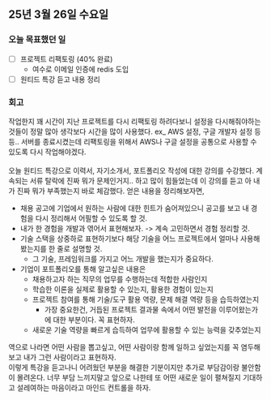## 25년 3월 26일 수요일

### 오늘 목표했던 일
- [ ] 프로젝트 리팩토링 (40% 완료)
    - 여수로 이메일 인증에 redis 도입 
- [ ] 원티드 특강 듣고 내용 정리

### 회고 
작업한지 꽤 시간이 지난 프로젝트를 다시 리팩토링 하려다보니 설정을 다시해줘야하는 것들이 정말 많아 생각보다 시간을 많이 사용했다. ex_ AWS 설정, 구글 개발자 설정 등등.. 
서버를 종료시켰는데 리팩토링을 위해서 AWS나 구글 설정을 공통으로 사용할 수 있도록 다시 작업해야겠다. 
</br>
</br>
오늘 원티드 특강으로 이력서, 자기소개서, 포트폴리오 작성에 대한 강의를 수강했다. 계속되는 서류 탈락에 진짜 뭐가 문제인거지.. 하고 많이 힘들었는데 이 강의를 듣고 아 내가 진짜 뭐가 부족했는지 바로 체감했다.
얻은 내용을 정리해보자면,
</br>
- 채용 공고에 기업에서 원하는 사람에 대한 힌트가 숨어져있으니 공고를 보고 내 경험을 다시 정리해서 어필할 수 있도록 할 것. 
- 내가 한 경험을 개발과 엮어서 표현해보자. -> 계속 고민하면서 경험 정리할 것. 
- 기술 스택을 상중하로 표현하기보다 해당 기술을 어느 프로젝트에서 얼마나 사용해봤는지를 한 줄로 설명할 것. 
  - 그 기술, 프레임워크를 가지고 어느 개발을 했는지가 중요하다. 
- 기업이 포트폴리오를 통해 알고싶은 내용은 
  - 채용하고자 하는 직무의 업무를 수행하는데 적합한 사람인지 
  - 학습한 이론을 실제로 활용할 수 있는지, 활용한 경험이 있는지 
  - 프로젝트 참여를 통해 기술/도구 활용 역량, 문제 해결 역량 등을 습득하였는지
    - 가장 중요한건, 거듭된 프로젝트 결과물 속에서 어떤 발전을 이루어왔는가에 대한 부분이다. 꼭 표현하자. 
  - 새로운 기술 역량을 빠르게 습득하여 업무에 활용할 수 있는 능력을 갖추었는지 

역으로 나라면 어떤 사람을 뽑고싶고, 어떤 사람이랑 함께 일하고 싶었는지를 꼭 염두해보고 내가 그런 사람이라고 표현하자. 
</br>
이렇게 특강을 듣고나니 어려웠던 부분을 해결한 기분이지만 추가로 부담감이랑 불안함이 몰려온다. 너무 부담 느끼지말고 앞으로 나한테 또 어떤 새로운 일이 펼쳐질지 기대하고 설레여하는 마음이라고 마인드 컨트롤을 하자. 
